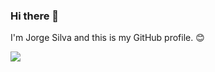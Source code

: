 ### Hi there 👋

I'm Jorge Silva and this is my GitHub profile. 😊 


<a href="https://github.com/jlsilva01/github-readme-stats">
  <img align="center" src="https://github-readme-stats.vercel.app/api/top-langs/?username=jlsilva01&layout=compact" />
</a>
